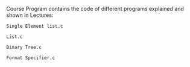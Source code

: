 Course Program contains the code of different programs explained and shown in Lectures:

    Single Element list.c
    
    List.c
    
    Binary Tree.c
    
    Format Specifier.c
